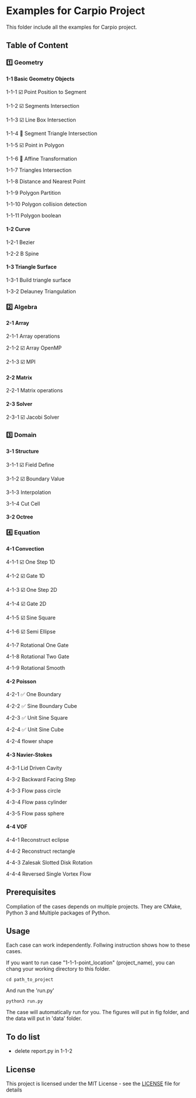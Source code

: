 # Examples for Carpio Project

This folder include all the examples for Carpio project.

## Table of Content

### :one: Geometry

#### 1-1 Basic Geometry Objects

   1-1-1 :ballot_box_with_check: Point Position to Segment  

   1-1-2 :ballot_box_with_check: Segments Intersection

   1-1-3 :ballot_box_with_check: Line Box Intersection 

   1-1-4 :construction:          Segment Triangle Intersection  

   1-1-5 :ballot_box_with_check: Point in Polygon      

   1-1-6 :construction:          Affine Transformation  

   1-1-7 Triangles Intersection 

   1-1-8 Distance and Nearest Point 

   1-1-9 Polygon Partition

   1-1-10 Polygon collision detection

   1-1-11 Polygon boolean

#### 1-2 Curve
   
   1-2-1 Bezier

   1-2-2 B Spine

#### 1-3 Triangle Surface

   1-3-1 Build triangle surface

   1-3-2 Delauney Triangulation

### :two: Algebra

#### 2-1 Array

   2-1-1 Array operations

   2-1-2 :ballot_box_with_check: Array OpenMP

   2-1-3 :ballot_box_with_check: MPI

#### 2-2 Matrix

   2-2-1 Matrix operations

#### 2-3 Solver

   2-3-1 :ballot_box_with_check: Jacobi Solver

### :three: Domain
 
#### 3-1 Structure

   3-1-1 :ballot_box_with_check: Field Define

   3-1-2 :ballot_box_with_check: Boundary Value

   3-1-3 Interpolation 

   3-1-4 Cut Cell

#### 3-2 Octree

### :four: Equation

#### 4-1 Convection

   4-1-1 :ballot_box_with_check: One Step 1D

   4-1-2 :ballot_box_with_check: Gate 1D

   4-1-3 :ballot_box_with_check: One Step 2D

   4-1-4 :ballot_box_with_check: Gate 2D

   4-1-5 :ballot_box_with_check: Sine Square

   4-1-6 :ballot_box_with_check: Semi Ellipse

   4-1-7 Rotational One Gate

   4-1-8 Rotational Two Gate

   4-1-9 Rotational Smooth

#### 4-2 Poisson

   4-2-1 :white_check_mark: One Boundary

   4-2-2 :white_check_mark: Sine Boundary Cube

   4-2-3 :white_check_mark: Unit Sine Square

   4-2-4 :white_check_mark: Unit Sine Cube

   4-2-4 flower shape 

#### 4-3 Navier-Stokes

   4-3-1 Lid Driven Cavity

   4-3-2 Backward Facing Step

   4-3-3 Flow pass circle

   4-3-4 Flow pass cylinder

   4-3-5 Flow pass sphere

#### 4-4 VOF

   4-4-1 Reconstruct eclipse

   4-4-2 Reconstruct rectangle

   4-4-3 Zalesak Slotted Disk Rotation

   4-4-4 Reversed Single Vortex Flow

## Prerequisites

Compliation of the cases depends on multiple projects. They are CMake, Python 3 and Multiple packages of Python.


## Usage

Each case can work independently. Follwing instruction shows how to these cases.

If you want to run case "1-1-1-point_location" (project_name), you can chang your working directory to this folder.

```
cd path_to_project
```

And run the 'run.py'

```
python3 run.py
```

The case will automatically run for you. The figures will put in fig folder, and the data will put in 'data' folder.

## To do list

- delete report.py in 1-1-2

## License

This project is licensed under the MIT License - see the [LICENSE](../LICENSE) file for details
